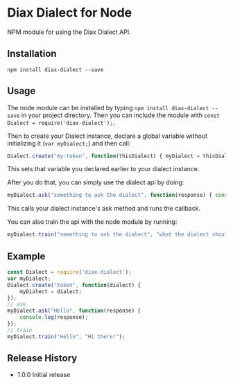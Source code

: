 Diax Dialect for Node
=========

NPM module for using the Diax Dialect API.

## Installation

`npm install diax-dialect --save`

## Usage

The node module can be installed by typing `npm install diax-dialect --save` in your project directory. Then you can include the module with `const Dialect = require('diax-dialect');`.

Then to create your Dialect instance, declare a global variable without initializing it (`var myDialect;`) and then call: 
```javascript
Dialect.create("my-token", function(thisDialect) { myDialect = thisDialect; });
```
This sets that variable you declared earlier to your dialect instance.

After you do that, you can simply use the dialect api by doing: 
```javascript
myDialect.ask("something to ask the dialect", function(response) { console.log(response); });
```
This calls your dialect instance's ask method and runs the callback.

You can also train the api with the node module by running: 
```javascript
myDialect.train("something to ask the dialect", "what the dialect should respond");
```

## Example
```javascript
const Dialect = require('diax-dialect');
var myDialect;
Dialect.create("token", function(dialect) {
	myDialect = dialect;
});
// ask
myDialect.ask("Hello", function(response) {
	console.log(response);
});
// train
myDialect.train("Hello", "Hi there!");
```

## Release History

* 1.0.0 Initial release
